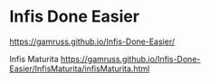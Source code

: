 # Infis Done Easier
https://gamruss.github.io/Infis-Done-Easier/

Infis Maturita
https://gamruss.github.io/Infis-Done-Easier/InfisMaturita/infisMaturita.html

